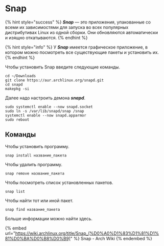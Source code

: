 # Snap

{% hint style="success" %}
_**Snap**_ — это приложения, упакованные со всеми их зависимостями для запуска во всех популярных дистрибутивах Linux из одной сборки. Они обновляются автоматически и изящно откатываются.
{% endhint %}

{% hint style="info" %}
У _**Snap**_ имеется графическое приложение, в котором можно посмотреть все существующие пакеты и установить их.
{% endhint %}

Чтобы установить Snap введите следующие команды.

```shell
cd ~/Downloads
git clone https://aur.archlinux.org/snapd.git
cd snapd
makepkg -si
```

Далее надо настроить демона _**snapd**_.

```shell
sudo systemctl enable --now snapd.socket
sudo ln -s /var/lib/snapd/snap /snap
systemctl enable --now snapd.apparmor
sudo reboot
```

## Команды

Чтобы установить программу.

```shell
snap install название_пакета
```

Чтобы удалить программу.

```shell
snap remove название_пакета
```

Чтобы  посмотреть список установленных пакетов.

```shell
snap list
```

Чтобы найти тот или иной пакет.

```shell
snap find название_пакета
```

Больше информации можно найти здесь.

{% embed url="https://wiki.archlinux.org/title/Snap_(%D0%A0%D1%83%D1%81%D1%81%D0%BA%D0%B8%D0%B9)" %}
Snap - Arch Wiki
{% endembed %}
